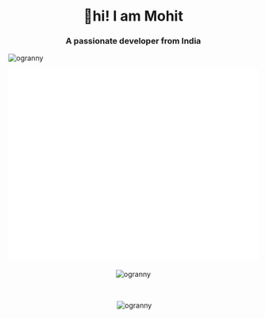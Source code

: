 <h1 align="center">👋hi! I am Mohit</h2>

<h3 align="center">A passionate developer from India</h3>

<p align="left"> <img src="https://komarev.com/ghpvc/?username=ogranny" alt="ogranny" /> </p>
<picture>
  <img src="/github-metrics.svg" alt="Metrics">
</picture>
<p align="center"><img align="center" src="https://github-readme-stats.vercel.app/api/top-langs/?username=ogranny&layout=compact" alt="ogranny" /></p>
<br>
<p align="center">&nbsp;<img align="center" src="https://github-readme-stats.vercel.app/api?username=ogranny&show_icons=true" alt="ogranny" /></p>
